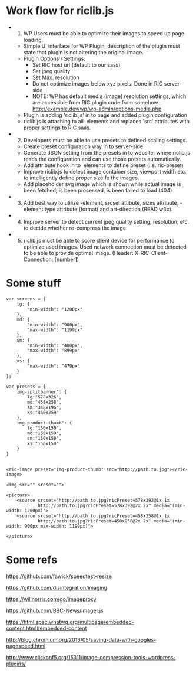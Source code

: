 # Work flow for riclib.js

* 1) WP Users must be able to optimize their images to speed up page loading.
	- Simple UI interface for WP Plugin, description of the plugin must state that plugin is
		not altering the original image.
	- Plugin Options / Settings:
		* Set RIC host url (default to our sass)
		* Set jpeg quality
		* Set Max. resolution
		* Do not optimize images below xyz pixels. Done in RIC server-side
		* NOTE: WP has default media (image) resolution settings, which are accessible from RIC plugin code from 	somehow http://example.dev/wp/wp-admin/options-media.php
	- Plugin is adding 'riclib.js' in to page and added plugin configuration
	- riclib.js is attaching to all <img> elements and replaces 'src' attributes with proper settings to RIC saas.

* 2) Developers must be able to use presets to defined scaling settings.
	- Create preset configuration way in to server-side
	- Generate JSON setting from the presets in to website, where riclib.js reads the configuration
		and can use those presets automatically.
	- Add attribute hook in to <img> elements to define preset (i.e. ric-preset)
	- Improve riclib.js to detect image container size, viewport width etc. to intelligently define proper size fo the images.
	- Add placeholder svg image which is shown while actual image is been fetched, is been processed, is been failed to load (404)

* 3) Add best way to utilize <picture> -element, srcset attibute, sizes attribute, <source> -element type attribute (format) and art-direction (READ w3c).

* 4) Improve server to detect current jpeg quality setting, resolution, etc. to decide whether re-compress the image 

* 5) riclib.js must be able to score client device for performance to optimize used images. Used network connection must be detected to be able to provide optimal image. (Header: X-RIC-Client-Connection: [number])

# Some stuff
```
var screens = {
	lg: {
		"min-width": "1200px"
	},
	md: {
		"min-width": "900px",
		"max-width": "1199px"
	},
	sm: {
		"min-width": "480px",
		"max-width": "899px"
	},
	xs: {
		"max-width": "479px"
	}
};

var presets = {
	img-splitbanner": {
		lg:"578x326",
		md:"458x258",
		sm:"348x196",
		xs:"460x259"
	},
	img-product-thumb": {
		lg:"150x150",
		md:"150x150",
		sm:"150x150",
		xs:"150x150"
	}
}


<ric-image preset="img-product-thumb" src="http://path.to.jpg"></ric-image>

<img src="" srcset="">

<picture>
	<source srcset="http://path.to.jpg?ricPreset=578x392@1x 1x 
			http://path.to.jpg?ricPreset=578x392@2x 2x" media="(min-width: 1200px)">
	<source srcset="http://path.to.jpg?ricPreset=458x258@1x 1x 
			http://path.to.jpg?ricPreset=458x258@2x 2x" media="(min-width: 900px max-width: 1199px)">
 
</picture>
```

# Some refs
https://github.com/fawick/speedtest-resize

https://github.com/disintegration/imaging

https://willnorris.com/go/imageproxy

https://github.com/BBC-News/Imager.js

https://html.spec.whatwg.org/multipage/embedded-content.html#embedded-content

http://blog.chromium.org/2016/05/saving-data-with-googles-pagespeed.html

http://www.clickonf5.org/15311/image-compression-tools-wordpress-plugins/